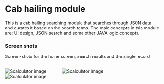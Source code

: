 # Cab hailing module
This is a cab hailing searching module that searches through JSON data and curates it based on the search terms. The main concepts in this module are; UI design, JSON search and some other JAVA logic concepts.

<h3>Screen shots</h3>
Screen-shots for the home screen, search results and the single record<br> <br> 

![Scalculator image](https://github.com/stvcheche/Cabhailingmodule/blob/main/homescreen.png)
&nbsp;  &nbsp;  &nbsp; &nbsp;  &nbsp;  &nbsp;
![Scalculator image](https://github.com/stvcheche/Cabhailingmodule/blob/main/searchresults.png)
&nbsp;  &nbsp;  &nbsp; &nbsp;  &nbsp;  &nbsp;
![Scalculator image](https://github.com/stvcheche/Cabhailingmodule/blob/main/singlerecord.png)
